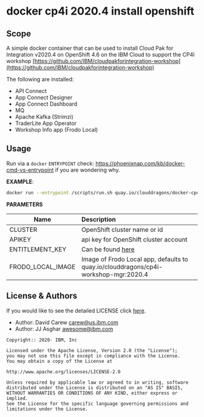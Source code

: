# docker cp4i 2020.4  install openshift

## Scope

A simple docker container that can be used to install Cloud Pak for Integration v2020.4 on OpenShift 4.6 on the IBM Cloud to support the CP4I workshop [https://github.com/IBM/cloudpakforintegration-workshop](https://github.com/IBM/cloudpakforintegration-workshop)

The following are installed:
- API Connect
- App Connect Designer
- App Connect Dashboard
- MQ
- Apache Kafka (Strimzi)
- TraderLite App Operator
- Workshop Info app (Frodo Local)


## Usage

Run via a `docker` `ENTRYPOINT` check: <https://phoenixnap.com/kb/docker-cmd-vs-entrypoint> if you are wondering why.

**EXAMPLE**:
```bash
docker run --entrypoint /scripts/run.sh quay.io/clouddragons/docker-cp4i-2020.4:latest  "CLUSTER" "APIKEY" "ENTITLEMENT_KEY" "FRODO_LOCAL_IMAGE"
```

**PARAMETERS**

| Name | Description |
| ---  | :---------- |
| CLUSTER | OpenShift cluster name or id |
| APIKEY  | api key for OpenShift cluster account |
| ENTITLEMENT_KEY |  Can be found [here](https://myibm.ibm.com/products-services/containerlibrary) |
| FRODO_LOCAL_IMAGE | Image of Frodo Local app, defaults to quay.io/clouddragons/cp4i-workshop-mgr:2020.4 |




## License & Authors

If you would like to see the detailed LICENSE click [here](./LICENSE).

- Author: David Carew <carew@us.ibm.com>
- Author: JJ Asghar <awesome@ibm.com>

```text
Copyright:: 2020- IBM, Inc

Licensed under the Apache License, Version 2.0 (the "License");
you may not use this file except in compliance with the License.
You may obtain a copy of the License at

http://www.apache.org/licenses/LICENSE-2.0

Unless required by applicable law or agreed to in writing, software
distributed under the License is distributed on an "AS IS" BASIS,
WITHOUT WARRANTIES OR CONDITIONS OF ANY KIND, either express or implied.
See the License for the specific language governing permissions and
limitations under the License.
```

